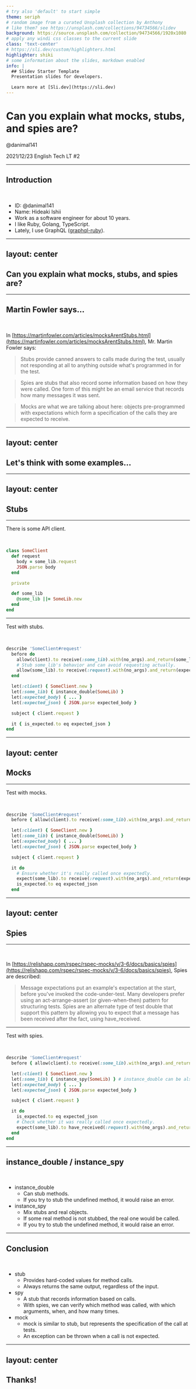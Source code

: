 ```yaml
---
# try also 'default' to start simple
theme: seriph
# random image from a curated Unsplash collection by Anthony
# like them? see https://unsplash.com/collections/94734566/slidev
background: https://source.unsplash.com/collection/94734566/1920x1080
# apply any windi css classes to the current slide
class: 'text-center'
# https://sli.dev/custom/highlighters.html
highlighter: shiki
# some information about the slides, markdown enabled
info: |
  ## Slidev Starter Template
  Presentation slides for developers.

  Learn more at [Sli.dev](https://sli.dev)
---
```


# Can you explain what mocks, stubs, and spies are?

<div class="m-20">
  <p>@danimal141</p>
  <p>2021/12/23 English Tech LT #2</p>
</div>

---

## Introduction

<br />

- ID: @danimal141
- Name: Hideaki Ishii
- Work as a software engineer for about 10 years.
- I like Ruby, Golang, TypeScript.
- Lately, I use GraphQL ([graphql-ruby](https://github.com/rmosolgo/graphql-ruby)).

---
layout: center
---

## Can you explain what mocks, stubs, and spies are?

---

## Martin Fowler says...

<br />

In [https://martinfowler.com/articles/mocksArentStubs.html](https://martinfowler.com/articles/mocksArentStubs.html), Mr. Martin Fowler says:

> Stubs provide canned answers to calls made during the test, usually not responding at all to anything outside what's programmed in for the test.

> Spies are stubs that also record some information based on how they were called. One form of this might be an email service that records how many messages it was sent.

> Mocks are what we are talking about here: objects pre-programmed with expectations which form a specification of the calls they are expected to receive.

---
layout: center
---

## Let's think with some examples...

---
layout: center
---

## Stubs

---

There is some API client.

<br />

```ruby
class SomeClient
  def request
    body = some_lib.request
    JSON.parse body
  end

  private

  def some_lib
    @some_lib ||= SomeLib.new
  end
end
```
---

Test with stubs.

<br />

```ruby
describe 'SomeClient#request'
  before do
    allow(client).to receive(:some_lib).with(no_args).and_return(some_lib)
    # Stub some_lib's behavior and can avoid requesting actually.
    allow(some_lib).to receive(:request).with(no_args).and_return(expected_boby)
  end

  let(:client) { SomeClient.new }
  let(:some_lib) { instance_double(SomeLib) }
  let(:expected_body) { ... }
  let(:expected_json) { JSON.parse expected_body }

  subject { client.request }

  it { is_expected.to eq expected_json }
end
```

---
layout: center
---

## Mocks

---

Test with mocks.

<br />

```ruby
describe 'SomeClient#request'
  before { allow(client).to receive(:some_lib).with(no_args).and_return(some_lib)  }

  let(:client) { SomeClient.new }
  let(:some_lib) { instance_double(SomeLib) }
  let(:expected_body) { ... }
  let(:expected_json) { JSON.parse expected_body }

  subject { client.request }

  it do
    # Ensure whether it's really called once expectedly.
    expect(some_lib).to receive(:request).with(no_args).and_return(expected_boby).once
    is_expected.to eq expected_json
  end
```

---
layout: center
---

## Spies

---

<br />

In [https://relishapp.com/rspec/rspec-mocks/v/3-6/docs/basics/spies](https://relishapp.com/rspec/rspec-mocks/v/3-6/docs/basics/spies), Spies are described:

> Message expectations put an example's expectation at the start, before you've invoked the code-under-test. Many developers prefer using an act-arrange-assert (or given-when-then) pattern for structuring tests. Spies are an alternate type of test double that support this pattern by allowing you to expect that a message has been received after the fact, using have_received.

---

Test with spies.

<br />

```ruby
describe 'SomeClient#request'
  before { allow(client).to receive(:some_lib).with(no_args).and_return(some_lib)  }

  let(:client) { SomeClient.new }
  let(:some_lib) { instance_spy(SomeLib) } # instance_double can be also used :)
  let(:expected_body) { ... }
  let(:expected_json) { JSON.parse expected_body }

  subject { client.request }

  it do
    is_expected.to eq expected_json
    # Check whether it was really called once expectedly.
    expect(some_lib).to have_received(:request).with(no_args).and_return(expected_boby).once
  end
end
```

---

## instance_double / instance_spy

<br />

- instance_double
  - Can stub methods.
  - If you try to stub the undefined method, it would raise an error.
- instance_spy
  - Mix stubs and real objects.
  - If some real method is not stubbed, the real one would be called.
  - If you try to stub the undefined method, it would raise an error.

---

## Conclusion

<br />

- stub
  - Provides hard-coded values for method calls.
  - Always returns the same output, regardless of the input.
- spy
  - A stub that records information based on calls.
  - With spies, we can verify which method was called, with which arguments, when, and how many times.
- mock
  - mock is similar to stub, but represents the specification of the call at tests.
  - An exception can be thrown when a call is not expected.

---
layout: center
---

## Thanks!
